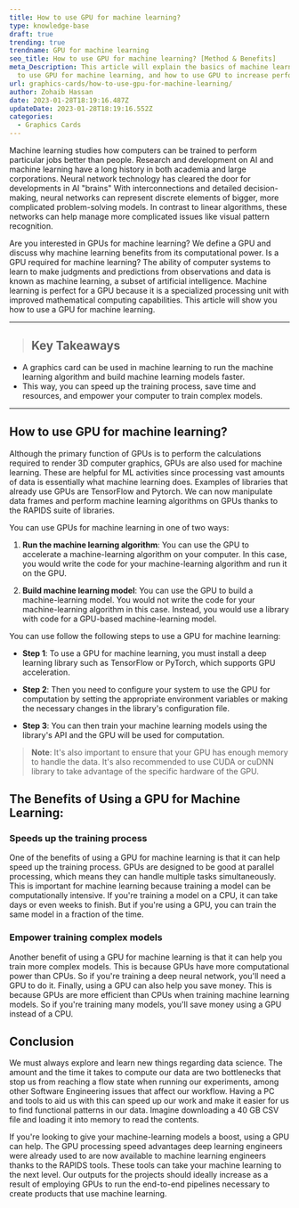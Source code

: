 ```yaml
---
title: How to use GPU for machine learning?
type: knowledge-base
draft: true
trending: true
trendname: GPU for machine learning
seo_title: How to use GPU for machine learning? [Method & Benefits]
meta_Description: This article will explain the basics of machine learning, how
  to use GPU for machine learning, and how to use GPU to increase performance.
url: graphics-cards/how-to-use-gpu-for-machine-learning/
author: Zohaib Hassan
date: 2023-01-28T18:19:16.487Z
updateDate: 2023-01-28T18:19:16.552Z
categories:
  - Graphics Cards
---
```

Machine learning studies how computers can be trained to perform particular jobs better than people. Research and development on AI and machine learning have a long history in both academia and large corporations. Neural network technology has cleared the door for developments in AI "brains" With interconnections and detailed decision-making, neural networks can represent discrete elements of bigger, more complicated problem-solving models. In contrast to linear algorithms, these networks can help manage more complicated issues like visual pattern recognition.

Are you interested in GPUs for machine learning? We define a GPU and discuss why machine learning benefits from its computational power. Is a GPU required for machine learning? The ability of computer systems to learn to make judgments and predictions from observations and data is known as machine learning, a subset of artificial intelligence. Machine learning is perfect for a GPU because it is a specialized processing unit with improved mathematical computing capabilities. This article will show you how to use a GPU for machine learning.

- - -

> ## Key Takeaways

* A graphics card can be used in machine learning to run the machine learning algorithm and build machine learning models faster.
* This way, you can speed up the training process, save time and resources, and empower your computer to train complex models.

- - -

## How to use GPU for machine learning?

Although the primary function of GPUs is to perform the calculations required to render 3D computer graphics, GPUs are also used for machine learning. These are helpful for ML activities since processing vast amounts of data is essentially what machine learning does. Examples of libraries that already use GPUs are TensorFlow and Pytorch. We can now manipulate data frames and perform machine learning algorithms on GPUs thanks to the RAPIDS suite of libraries.

You can use GPUs for machine learning in one of two ways:

1. **Run the machine learning algorithm**: You can use the GPU to accelerate a machine-learning algorithm on your computer. In this case, you would write the code for your machine-learning algorithm and run it on the GPU.


2. **Build machine learning model**: You can use the GPU to build a machine-learning model. You would not write the code for your machine-learning algorithm in this case. Instead, you would use a library with code for a GPU-based machine-learning model.

You can use follow the following steps to use a GPU for machine learning:

* **Step 1**: To use a GPU for machine learning, you must install a deep learning library such as TensorFlow or PyTorch, which supports GPU acceleration.


* **Step 2**: Then you need to configure your system to use the GPU for computation by setting the appropriate environment variables or making the necessary changes in the library's configuration file.


* **Step 3**: You can then train your machine learning models using the library's API and the GPU will be used for computation.

> **Note**: It's also important to ensure that your GPU has enough memory to handle the data. It's also recommended to use CUDA or cuDNN library to take advantage of the specific hardware of the GPU.

## The Benefits of Using a GPU for Machine Learning:

### Speeds up the training process

One of the benefits of using a GPU for machine learning is that it can help speed up the training process. GPUs are designed to be good at parallel processing, which means they can handle multiple tasks simultaneously. This is important for machine learning because training a model can be computationally intensive. If you're training a model on a CPU, it can take days or even weeks to finish. But if you're using a GPU, you can train the same model in a fraction of the time.

### Empower training complex models

Another benefit of using a GPU for machine learning is that it can help you train more complex models. This is because GPUs have more computational power than CPUs. So if you're training a deep neural network, you'll need a GPU to do it. Finally, using a GPU can also help you save money. This is because GPUs are more efficient than CPUs when training machine learning models. So if you're training many models, you'll save money using a GPU instead of a CPU.

## Conclusion

We must always explore and learn new things regarding data science. The amount and the time it takes to compute our data are two bottlenecks that stop us from reaching a flow state when running our experiments, among other Software Engineering issues that affect our workflow. Having a PC and tools to aid us with this can speed up our work and make it easier for us to find functional patterns in our data. Imagine downloading a 40 GB CSV file and loading it into memory to read the contents.

If you're looking to give your machine-learning models a boost, using a GPU can help. The GPU processing speed advantages deep learning engineers were already used to are now available to machine learning engineers thanks to the RAPIDS tools. These tools can take your machine learning to the next level. Our outputs for the projects should ideally increase as a result of employing GPUs to run the end-to-end pipelines necessary to create products that use machine learning.